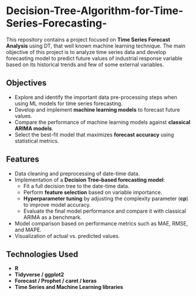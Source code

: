 # Decision-Tree-Algorithm-for-Time-Series-Forecasting-
This repository contains a project focused on **Time Series Forecast Analysis** using DT, that well known machine learning technique. The main objective of this project is to analyze time series data and develop forecasting model to predict future values of industrial response variable based on its historical trends and few of some external variables.

## Objectives
- Explore and identify the important data pre-processing steps when using ML models for time series forecasting.  
- Develop and implement **machine learning models** to forecast future values.  
- Compare the performance of machine learning models against **classical ARIMA models**.  
- Select the best-fit model that maximizes **forecast accuracy** using statistical metrics.

## Features
- Data cleaning and preprocessing of date-time data.    
- Implementation of a **Decision Tree–based forecasting model**:
  - Fit a full decision tree to the date-time data.  
  - Perform **feature selection** based on variable importance.  
  - **Hyperparameter tuning** by adjusting the complexity parameter (**cp**) to improve model accuracy.  
  - Evaluate the final model performance and compare it with classical ARIMA as a benchmark.
- Model comparison based on performance metrics such as MAE, RMSE, and MAPE.  
- Visualization of actual vs. predicted values.  

## Technologies Used
- **R**
- **Tidyverse / ggplot2** 
- **Forecast / Prophet / caret / keras** 
- **Time Series and Machine Learning libraries**
